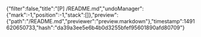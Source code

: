 {"filter":false,"title":"[P] /README.md","undoManager":{"mark":-1,"position":-1,"stack":[]},"preview":{"path":"/README.md","previewer":"preview.markdown"},"timestamp":1491620650733,"hash":"da39a3ee5e6b4b0d3255bfef95601890afd80709"}